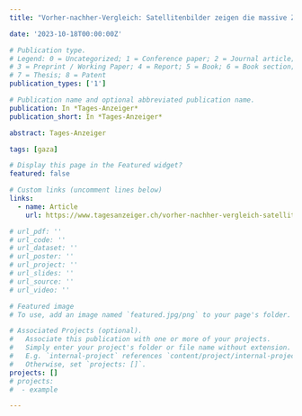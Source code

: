 ```yaml
---
title: "Vorher-nachher-Vergleich: Satellitenbilder zeigen die massive Zerstörung in Gaza | Tages-Anzeiger"

date: '2023-10-18T00:00:00Z'

# Publication type.
# Legend: 0 = Uncategorized; 1 = Conference paper; 2 = Journal article;
# 3 = Preprint / Working Paper; 4 = Report; 5 = Book; 6 = Book section;
# 7 = Thesis; 8 = Patent
publication_types: ['1']

# Publication name and optional abbreviated publication name.
publication: In *Tages-Anzeiger*
publication_short: In *Tages-Anzeiger*

abstract: Tages-Anzeiger

tags: [gaza]

# Display this page in the Featured widget?
featured: false

# Custom links (uncomment lines below)
links:
  - name: Article
    url: https://www.tagesanzeiger.ch/vorher-nachher-vergleich-satellitenbilder-zeigen-die-massive-zerstoerung-in-gaza-840901278132?gift_token=eyJhbGciOiJIUzI1NiIsInR5cCI6IkpXVCJ9.eyJzdWIiOiJtb3Z6NTA5OTQ2OSIsImlhdCI6MTY5NzgwMjQ1OCwiZXhwIjoxNzEzNTcwNDU4LCJ0ZW5hbnQiOiJ0YWdlc2FuemVpZ2VyIiwidW5pdHlJZCI6Ijg0MDkwMTI3ODEzMiIsImp0aSI6ImJhM2U0ZTM4ZWFmODc3MTZhNTI0YTFhOGVmOWYxNTI2ZGIxZGUzNDY4NDhkNzc2YzUzYzYxYjgyNDM1ZjJkNWIifQ.CMaGCq18KFJod1_TpLlB3moSSYWl4oJUfjN4VipHmZU

# url_pdf: ''
# url_code: ''
# url_dataset: ''
# url_poster: ''
# url_project: ''
# url_slides: ''
# url_source: ''
# url_video: ''

# Featured image
# To use, add an image named `featured.jpg/png` to your page's folder.

# Associated Projects (optional).
#   Associate this publication with one or more of your projects.
#   Simply enter your project's folder or file name without extension.
#   E.g. `internal-project` references `content/project/internal-project/index.md`.
#   Otherwise, set `projects: []`.
projects: []
# projects:
#  - example

---
```

